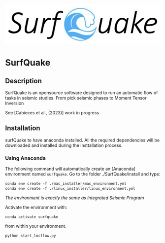 <img src="loc_flow_isp/resources/logo/surfQuake.png" width="600">

# SurfQuake

## Description

SurfQuake is an opensource software designed to run an automatic flow of tasks in seismic studies. From pick seismic phases to Moment Tensor Inversion

See [Cabieces et al., (2023)] work in progress

## Installation

surfQuake to have anaconda installed. All the required dependencies will be
downloaded and installed during the insttallation process.

### Using Anaconda

The following command will automatically create an [Anaconda] environment
named `surfquake`. Go to the folder ./SurfQuake/install and type:

    conda env create -f ./mac_installer/mac_environment.yml
    conda env create -f ./linux_installer/linux_environment.yml

*The environment is exactly the same as Integrated Seismic Program*

Activate the environment with:

    conda activate surfquake

from within your environment.

    python start_locflow.py
